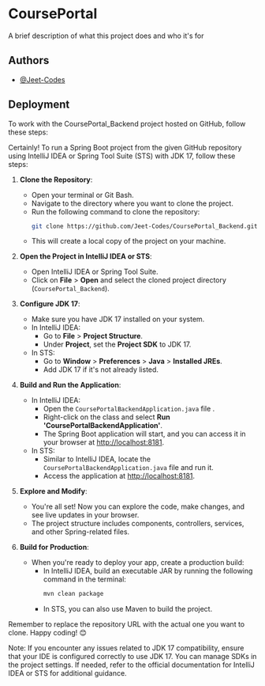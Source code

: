 # CoursePortal

A brief description of what this project does and who it's for


## Authors

- [@Jeet-Codes](https://github.com/Jeet-Codes)




## Deployment

To work with the CoursePortal_Backend project hosted on GitHub, follow these steps:

Certainly! To run a Spring Boot project from the given GitHub repository using IntelliJ IDEA or Spring Tool Suite (STS) with JDK 17, follow these steps:

1. **Clone the Repository**:
   - Open your terminal or Git Bash.
   - Navigate to the directory where you want to clone the project.
   - Run the following command to clone the repository:
     ```bash
     git clone https://github.com/Jeet-Codes/CoursePortal_Backend.git
     ```
   - This will create a local copy of the project on your machine.

2. **Open the Project in IntelliJ IDEA or STS**:
   - Open IntelliJ IDEA or Spring Tool Suite.
   - Click on **File** > **Open** and select the cloned project directory (`CoursePortal_Backend`).

3. **Configure JDK 17**:
   - Make sure you have JDK 17 installed on your system.
   - In IntelliJ IDEA:
     - Go to **File** > **Project Structure**.
     - Under **Project**, set the **Project SDK** to JDK 17.
   - In STS:
     - Go to **Window** > **Preferences** > **Java** > **Installed JREs**.
     - Add JDK 17 if it's not already listed.

4. **Build and Run the Application**:
   - In IntelliJ IDEA:
     - Open the `CoursePortalBackendApplication.java` file .
     - Right-click on the class and select **Run 'CoursePortalBackendApplication'**.
     - The Spring Boot application will start, and you can access it in your browser at [http://localhost:8181](http://localhost:8181).
   - In STS:
     - Similar to IntelliJ IDEA, locate the `CoursePortalBackendApplication.java` file and run it.
     - Access the application at [http://localhost:8181](http://localhost:8181).

5. **Explore and Modify**:
   - You're all set! Now you can explore the code, make changes, and see live updates in your browser.
   - The project structure includes components, controllers, services, and other Spring-related files.

6. **Build for Production**:
   - When you're ready to deploy your app, create a production build:
     - In IntelliJ IDEA, build an executable JAR by running the following command in the terminal:
       ```bash
       mvn clean package
       ```
     - In STS, you can also use Maven to build the project.

Remember to replace the repository URL with the actual one you want to clone. Happy coding! 😊

Note: If you encounter any issues related to JDK 17 compatibility, ensure that your IDE is configured correctly to use JDK 17. You can manage SDKs in the project settings. If needed, refer to the official documentation for IntelliJ IDEA or STS for additional guidance.

